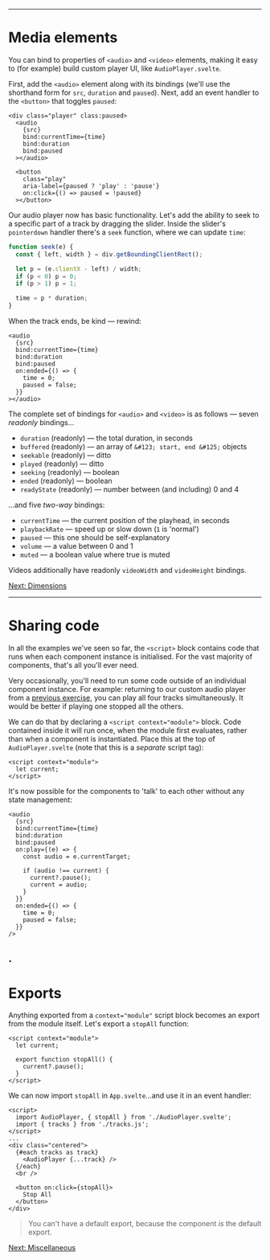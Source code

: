 ------
# **Media elements**
You can bind to properties of `<audio>` and `<video>` elements, making it easy to (for example) build custom player UI, like <code data-file="src/routes/part2/advanced-bindings/media-elements/AudioPlayer.svelte">AudioPlayer.svelte</code>.

First, add the `<audio>` element along with its bindings (we'll use the shorthand form for `src`, `duration` and `paused`). Next, add an event handler to the `<button>` that toggles `paused`:
```svelte title="src/routes/part2/advanced-bindings/media-elements/AudioPlayer.svelte" {3-6} /<audio/ "  ></audio>" /on:click={() => paused = !paused}/
<div class="player" class:paused>
  <audio
    {src}
    bind:currentTime={time}
    bind:duration
    bind:paused
  ></audio>

  <button 
    class="play" 
    aria-label={paused ? 'play' : 'pause'}
    on:click={() => paused = !paused}
  ></button>
```
Our audio player now has basic functionality. Let's add the ability to seek to a specific part of a track by dragging the slider. Inside the slider's `pointerdown` handler there's a `seek` function, where we can update `time`:
```js title="src/routes/part2/advanced-bindings/media-elements/AudioPlayer.svelte" /time = p * duration;/
function seek(e) {
  const { left, width } = div.getBoundingClientRect();

  let p = (e.clientX - left) / width;
  if (p < 0) p = 0;
  if (p > 1) p = 1;

  time = p * duration;
}
```
When the track ends, be kind — rewind:
```svelte title="src/routes/part2/advanced-bindings/media-elements/AudioPlayer.svelte" /on:ended={() => {/ /  }}/ {7-8} 
<audio
  {src}
  bind:currentTime={time}
  bind:duration
  bind:paused
  on:ended={() => {
    time = 0;
    paused = false;
  }}
></audio>
```
The complete set of bindings for `<audio>` and `<video>` is as follows — seven _readonly_ bindings...
- `duration` (readonly) — the total duration, in seconds
- `buffered` (readonly) — an array of `&#123; start, end &#125;` objects
- `seekable` (readonly) — ditto
- `played` (readonly) — ditto
- `seeking` (readonly) — boolean
- `ended` (readonly) — boolean
- `readyState` (readonly) — number between (and including) 0 and 4

...and five _two-way_ bindings:
- `currentTime` — the current position of the playhead, in seconds
- `playbackRate` — speed up or slow down (`1` is 'normal')
- `paused` — this one should be self-explanatory
- `volume` — a value between 0 and 1
- `muted` — a boolean value where true is muted

Videos additionally have readonly `videoWidth` and `videoHeight` bindings.

[Next: Dimensions](/part2/advanced-bindings/dimensions)

------
# **Sharing code**
In all the examples we've seen so far, the `<script>` block contains code that runs when each component instance is initialised. For the vast majority of components, that's all you'll ever need.

Very occasionally, you'll need to run some code outside of an individual component instance. For example: returning to our custom audio player from a [previous exercise](https://learn.svelte.dev/tutorial/media-elements), you can play all four tracks simultaneously. It would be better if playing one stopped all the others.

We can do that by declaring a `<script context="module">` block. Code contained inside it will run once, when the module first evaluates, rather than when a component is instantiated. Place this at the top of <code data-file="src/routes/part2/advanced-bindings/media-elements/AudioPlayer.svelte">AudioPlayer.svelte</code> (note that this is a _separate_ script tag):
```svelte title="src/routes/part2/advanced-bindings/media-elements/AudioPlayer.svelte" /<script context="module">/ "</script>" {2}
<script context="module">
  let current;
</script>
```
It's now possible for the components to 'talk' to each other without any state management:
```svelte title="src/routes/part2/advanced-bindings/media-elements/AudioPlayer.svelte" {7-12} /  on:play={(e) => {/ /  }} / 
<audio
  {src}
  bind:currentTime={time}
  bind:duration
  bind:paused
  on:play={(e) => {
    const audio = e.currentTarget;

    if (audio !== current) {
      current?.pause();
      current = audio;
    }
  }} 
  on:ended={() => {
    time = 0;
    paused = false;
  }}
/>
```
.
------
# **Exports**
Anything exported from a `context="module"` script block becomes an export from the module itself. Let's export a `stopAll` function:
```svelte title="src/routes/part2/advanced-bindings/media-elements/AudioPlayer.svelte" {5} /  export function stopAll() {/ /  }/
<script context="module">
  let current;

  export function stopAll() {
    current?.pause();
  }
</script>
```
We can now import `stopAll` in <code data-file="src/routes/part2/advanced-bindings/media-elements/+page.svelte">App.svelte</code>...and use it in an event handler:
```svelte title="src/routes/part2/advanced-bindings/media-elements/+page.svelte" /{ stopAll }/ /  <button on:click={stopAll}>/ "  </button>" {13}
<script>
  import AudioPlayer, { stopAll } from './AudioPlayer.svelte';
  import { tracks } from './tracks.js';
</script>
...
<div class="centered">
  {#each tracks as track}
    <AudioPlayer {...track} />
  {/each}
  <br />

  <button on:click={stopAll}>
    Stop All
  </button>
</div>
```
> You can't have a default export, because the component _is_ the default export.

[Next: Miscellaneous](/part2/miscellaneous)
